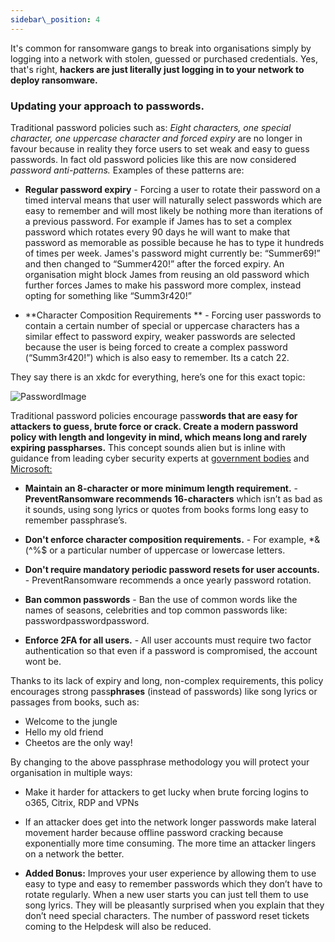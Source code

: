```yaml
---
sidebar\_position: 4
---
```


It's common for ransomware gangs to break into organisations simply by logging into a network with stolen, guessed or purchased credentials. Yes, that's right, **hackers are just literally just logging in to your network to deploy ransomware.** 


### Updating your approach to passwords.

Traditional password policies such as: _Eight characters, one special character, one uppercase character and forced expiry_ are no longer in favour because in reality they force users to set weak and easy to guess passwords. In fact old password policies like this are now considered _password anti-patterns._ Examples of these patterns are:

- **Regular password expiry** - Forcing a user to rotate their password on a timed interval means that user will naturally select passwords which are easy to remember and will most likely be nothing more than iterations of a previous password. For example if James has to set a complex password which rotates every 90 days he will want to make that password as memorable as possible because he has to type it hundreds of times per week. James's password might currently be: “Summer69!” and then changed to “Summer420!” after the forced expiry. An organisation might block James from reusing an old password which further forces James to make his password more complex, instead opting for something like “Summ3r420!”

- **Character Composition Requirements ** - Forcing user passwords to contain a certain number of special or uppercase characters has a similar effect to password expiry, weaker passwords are selected because the user is being forced to create a complex password (“Summ3r420!”) which is also easy to remember. Its a catch 22. 


They say there is an xkdc for everything, here’s one for this exact topic:  

![PasswordImage][image-1]


Traditional password policies encourage  pass**words **that are easy for attackers to guess, brute force or crack. Create a modern password policy with length and longevity in mind, which means long and rarely expiring pass**pharses.** This concept sounds alien but is inline with guidance from leading cyber security experts at [government bodies][1] and [Microsoft:][2]

- **Maintain an 8-character or more minimum length requirement.** - **PreventRansomware recommends 16-characters** which isn’t as bad as it sounds, using song lyrics or quotes from books forms long easy to remember passphrase’s.

- **Don't enforce character composition requirements.** - For example, \*&(^%$ or a particular number of uppercase or lowercase letters.

- **Don't require mandatory periodic password resets for user accounts.** - PreventRansomware recommends a once yearly password rotation.

- **Ban common passwords** - Ban the use of common words like the names of seasons, celebrities and top common passwords like: passwordpasswordpassword.

- **Enforce 2FA for all users.** - All user accounts must require two factor authentication so that even if a password is compromised, the account wont be.

Thanks to its lack of expiry and long, non-complex requirements, this policy encourages strong pass**phrases** (instead of passwords) like song lyrics or passages from books, such as:

- Welcome to the jungle
- Hello my old friend
- Cheetos are the only way!

By changing to the above passphrase methodology you will protect your organisation in multiple ways:

- Make it harder for attackers to get lucky when brute forcing logins to o365, Citrix, RDP and VPNs

- If an attacker does get into the network longer passwords make lateral movement harder because offline password cracking because exponentially more time consuming. The more time an attacker lingers on a network the better.

- **Added Bonus:** Improves your user experience by allowing them to use easy to type and easy to remember passwords which they don’t have to rotate regularly. When a new user starts you can just tell them to use song lyrics. They will be pleasantly surprised when you explain that they don’t need special characters. The number of password reset tickets coming to the Helpdesk will also be reduced.








[1]:	https://www.ncsc.gov.uk/blog-post/the-logic-behind-three-random-words
[2]:	https://docs.microsoft.com/en-us/microsoft-365/admin/misc/password-policy-recommendations?view=o365-worldwide#password-guidelines-for-administrators

[image-1]:	https://imgs.xkcd.com/comics/password_strength.png
